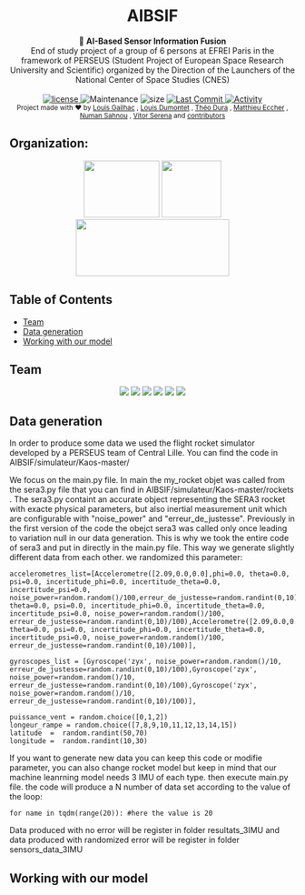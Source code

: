 <h1 align="center">AIBSIF</h1>

<div align="center">
  🚀 <strong> AI-Based Sensor Information Fusion </strong>
</div>
<div align="center">
  End of study project of a group of 6 persons at EFREI Paris in the framework of PERSEUS
(Student Project of European Space Research University and Scientific) organized by the Direction of the Launchers of the National Center of Space Studies (CNES)
</div>

<br />

<div align="center">
  <!-- license -->
  <a href="https://www.mozilla.org/en-US/MPL/2.0/">
    <img src="https://img.shields.io/github/license/EFR-AI/AIBSIF?style=for-the-badge"
      alt="license" />
  </a>
  <!-- Maintenance -->
    <img src="https://img.shields.io/maintenance/yes/2022?style=for-the-badge"
      alt="Maintenance" />
  <!-- Size -->
    <img src="https://img.shields.io/github/repo-size/EFR-AI/AIBSIF?style=for-the-badge"
      alt="size" />
  <!-- Last Commit -->
  <a href="https://github.com/EFR-AI/AIBSIF/commit/main">
    <img src="https://img.shields.io/github/last-commit/EFR-AI/AIBSIF?style=for-the-badge"
      alt="Last Commit" />
  </a>
  <!-- Activity -->
  <a href="https://github.com/EFR-AI/AIBSIF/graphs/commit-activity">
    <img src="https://img.shields.io/github/commit-activity/w/EFR-AI/AIBSIF?style=for-the-badge"
      alt="Activity" />
  </a>
  <!-- PR -->
  <!--  <img src="https://img.shields.io/github/status/contexts/pulls/EFR-AI/AIBSIF/0?style=for-the-badge"-->
  <!--    alt="pulls" />-->
</div>

<div align="center">
  <sub>Project made with ❤︎ by
  <a href="https://github.com/CleaverEFREI">Louis Gailhac</a> ,
  <a href="tbd">Louis Dumontet</a> ,
  <a href="https://github.com/Duramann">Théo Dura</a> ,
  <a href="https://github.com/Matthieu-Ecc">Matthieu Eccher</a> ,
  <a href="https://github.com/numan-sahnou">Numan Sahnou</a> ,
  <a href="tbd">Vitor Serena</a> and 
  <a href="https://github.com/EFR-AI/AIBSIF/graphs/contributors">
    contributors
  </a>
</div>

## Organization:
<div align="center">
<a href="https://www.perseusproject.com/" target="_blank"><img src="https://perseus.cnes.fr/sites/default/files/styles/medium/public/drupal/201907/image/bpc_perseus_logo_allege.jpg" width="133" height="100" ></a>
<a href="https://www.cnes.fr/en" target="_blank"><img src="https://cnes.fr/sites/default/files/drupal/201707/image/is_logo_2017_logo_carre_bleu.jpg" width="105" height="100"></a>
<a href="https://www.efrei.fr/" target="_blank"><img src="https://www.efrei.fr/wp-content/uploads/2019/06/Logo-Efrei-2017-Fr-Web.png" width="270" height="100"></a>
</div>
  
## Table of Contents
- [Team](#team)
- [Data generation](#team)
- [Working with our model](#team)
  
## Team
<div align="center">
<a href="https://github.com/CleaverEFREI" target="_blank"><img src="https://cdn.discordapp.com/avatars/263637198023163914/bcef7e6064e490377b526cc4edda37d6.png?size=100"></a>
<a href="tbd" target="_blank"><img src="https://cdn.discordapp.com/icons/916284262855106561/b04b5d8a302498a461bc7198664b710a.png?size=100"></a>
<a href="https://github.com/Duramann" target="_blank"><img src="https://media.discordapp.net/attachments/916311623973609522/916312189428723752/unknown.png"></a>
<a href="https://github.com/Matthieu-Ecc" target="_blank"><img src="https://cdn.discordapp.com/avatars/366621325143441408/af9e1f5d98b863017a76a042a1fc9258.png?size=100"></a>
<a href="tbd" target="_blank"><img src="https://cdn.discordapp.com/avatars/152191486820089856/66950e226fb9f169c64b157c49eacb31.png?size=100"></a>
<a href="https://github.com/numan-sahnou" target="_blank"><img src="https://cdn.discordapp.com/icons/916284262855106561/b04b5d8a302498a461bc7198664b710a.png?size=100"></a>
</div>
  
## Data generation
  
In order to produce some data we used the flight rocket simulator developed by a PERSEUS team of Central Lille. You can find the code in AIBSIF/simulateur/Kaos-master/

We focus on the main.py file. In main the my_rocket objet was called from the sera3.py file that you can find in AIBSIF/simulateur/Kaos-master/rockets . The sera3.py containt an accurate object representing the SERA3 rocket with exacte physical parameters, but also inertial measurement unit which are configurable with "noise_power" and "erreur_de_justesse".
Previously in the first version of the code the obejct sera3 was called only once leading to variation null in our data generation. This is why we took the entire code of sera3 and put in directly in the main.py file. This way we generate slightly different data from each other.
we randomized this parameter:

    accelerometres_list=[Accelerometre([2.09,0.0,0.0],phi=0.0, theta=0.0, psi=0.0, incertitude_phi=0.0, incertitude_theta=0.0, incertitude_psi=0.0, noise_power=random.random()/100,erreur_de_justesse=random.randint(0,10)/100),Accelerometre([2.09,0.0,0.0],phi=0.0, theta=0.0, psi=0.0, incertitude_phi=0.0, incertitude_theta=0.0, incertitude_psi=0.0, noise_power=random.random()/100, erreur_de_justesse=random.randint(0,10)/100),Accelerometre([2.09,0.0,0.0],phi=0.0, theta=0.0, psi=0.0, incertitude_phi=0.0, incertitude_theta=0.0, incertitude_psi=0.0, noise_power=random.random()/100, erreur_de_justesse=random.randint(0,10)/100)],

    gyroscopes_list = [Gyroscope('zyx', noise_power=random.random()/10, erreur_de_justesse=random.randint(0,10)/100),Gyroscope('zyx', noise_power=random.random()/10, erreur_de_justesse=random.randint(0,10)/100),Gyroscope('zyx', noise_power=random.random()/10, erreur_de_justesse=random.randint(0,10)/100)],
        
    puissance_vent = random.choice([0,1,2])
    longeur_rampe = random.choice([7,8,9,10,11,12,13,14,15])
    latitude  =  random.randint(50,70)
    longitude =  random.randint(10,30)


If you want to generate new data you can keep this code or modifie parameter, you can also change rocket model but keep in mind that our machine leanrning model needs 3 IMU of each type. then execute main.py file. the code will produce a N number of data set according to the value of the loop:

    for name in tqdm(range(20)): #here the value is 20

Data produced with no error will be register in folder resultats_3IMU and data produced with randomized error will be register in folder sensors_data_3IMU

## Working with our model